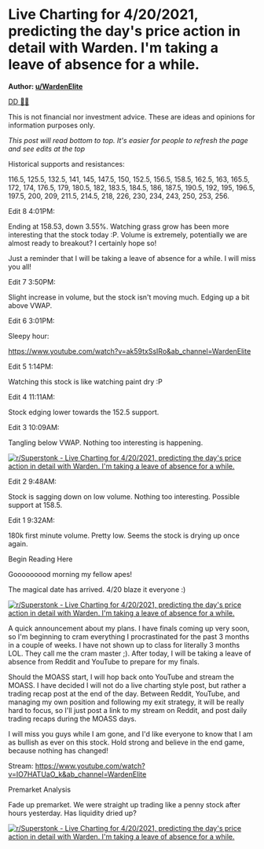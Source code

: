 Live Charting for 4/20/2021, predicting the day's price action in detail with Warden. I'm taking a leave of absence for a while.
================================================================================================================================

**Author: [u/WardenElite](https://www.reddit.com/user/WardenElite/)**

[DD 👨‍🔬](https://www.reddit.com/r/Superstonk/search?q=flair_name%3A%22DD%20%F0%9F%91%A8%E2%80%8D%F0%9F%94%AC%22&restrict_sr=1)

This is not financial nor investment advice. These are ideas and opinions for information purposes only.

*This post will read bottom to top. It's easier for people to refresh the page and see edits at the top*

Historical supports and resistances:

116.5, 125.5, 132.5, 141, 145, 147.5, 150, 152.5, 156.5, 158.5, 162.5, 163, 165.5, 172, 174, 176.5, 179, 180.5, 182, 183.5, 184.5, 186, 187.5, 190.5, 192, 195, 196.5, 197.5, 200, 209, 211.5, 214.5, 218, 226, 230, 234, 243, 250, 253, 256.

Edit 8 4:01PM:

Ending at 158.53, down 3.55%. Watching grass grow has been more interesting that the stock today :P. Volume is extremely, potentially we are almost ready to breakout? I certainly hope so!

Just a reminder that I will be taking a leave of absence for a while. I will miss you all!

Edit 7 3:50PM:

Slight increase in volume, but the stock isn't moving much. Edging up a bit above VWAP.

Edit 6 3:01PM:

Sleepy hour:

<https://www.youtube.com/watch?v=ak59txSsIRo&ab_channel=WardenElite>

Edit 5 1:14PM:

Watching this stock is like watching paint dry :P

Edit 4 11:11AM:

Stock edging lower towards the 152.5 support.

Edit 3 10:09AM:

Tangling below VWAP. Nothing too interesting is happening.

[![r/Superstonk - Live Charting for 4/20/2021, predicting the day's price action in detail with Warden. I'm taking a leave of absence for a while.](https://preview.redd.it/6nwsmlyv5cu61.png?width=2139&format=png&auto=webp&s=3121d13de31b9470b19e184109af1d5d78210259)](https://preview.redd.it/6nwsmlyv5cu61.png?width=2139&format=png&auto=webp&s=3121d13de31b9470b19e184109af1d5d78210259)

Edit 2 9:48AM:

Stock is sagging down on low volume. Nothing too interesting. Possible support at 158.5.

Edit 1 9:32AM:

180k first minute volume. Pretty low. Seems the stock is drying up once again.

Begin Reading Here

Gooooooood morning my fellow apes!

The magical date has arrived. 4/20 blaze it everyone :)

[![r/Superstonk - Live Charting for 4/20/2021, predicting the day's price action in detail with Warden. I'm taking a leave of absence for a while.](https://preview.redd.it/2ravs60xwbu61.png?width=1500&format=png&auto=webp&s=c9c10b1d1feb1b54f032e61544423842b391c0ed)](https://preview.redd.it/2ravs60xwbu61.png?width=1500&format=png&auto=webp&s=c9c10b1d1feb1b54f032e61544423842b391c0ed)

A quick announcement about my plans. I have finals coming up very soon, so I'm beginning to cram everything I procrastinated for the past 3 months in a couple of weeks. I have not shown up to class for literally 3 months LOL. They call me the cram master ;). After today, I will be taking a leave of absence from Reddit and YouTube to prepare for my finals.

Should the MOASS start, I will hop back onto YouTube and stream the MOASS. I have decided I will not do a live charting style post, but rather a trading recap post at the end of the day. Between Reddit, YouTube, and managing my own position and following my exit strategy, it will be really hard to focus, so I'll just post a link to my stream on Reddit, and post daily trading recaps during the MOASS days.

I will miss you guys while I am gone, and I'd like everyone to know that I am as bullish as ever on this stock. Hold strong and believe in the end game, because nothing has changed!

Stream: <https://www.youtube.com/watch?v=IO7HATUaO_k&ab_channel=WardenElite>

Premarket Analysis

Fade up premarket. We were straight up trading like a penny stock after hours yesterday. Has liquidity dried up?

[![r/Superstonk - Live Charting for 4/20/2021, predicting the day's price action in detail with Warden. I'm taking a leave of absence for a while.](https://preview.redd.it/rvz2kuhcxbu61.png?width=2137&format=png&auto=webp&s=bd3cea707063eb5f271daf376fa023e1acb36107)](https://preview.redd.it/rvz2kuhcxbu61.png?width=2137&format=png&auto=webp&s=bd3cea707063eb5f271daf376fa023e1acb36107)
